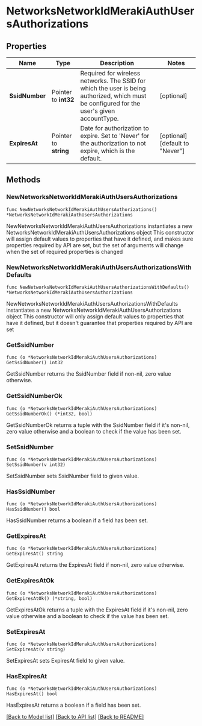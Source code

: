 # NetworksNetworkIdMerakiAuthUsersAuthorizations

## Properties

Name | Type | Description | Notes
------------ | ------------- | ------------- | -------------
**SsidNumber** | Pointer to **int32** | Required for wireless networks. The SSID for which the user is being authorized, which must be configured for the user&#39;s given accountType. | [optional] 
**ExpiresAt** | Pointer to **string** | Date for authorization to expire. Set to &#39;Never&#39; for the authorization to not expire, which is the default. | [optional] [default to "Never"]

## Methods

### NewNetworksNetworkIdMerakiAuthUsersAuthorizations

`func NewNetworksNetworkIdMerakiAuthUsersAuthorizations() *NetworksNetworkIdMerakiAuthUsersAuthorizations`

NewNetworksNetworkIdMerakiAuthUsersAuthorizations instantiates a new NetworksNetworkIdMerakiAuthUsersAuthorizations object
This constructor will assign default values to properties that have it defined,
and makes sure properties required by API are set, but the set of arguments
will change when the set of required properties is changed

### NewNetworksNetworkIdMerakiAuthUsersAuthorizationsWithDefaults

`func NewNetworksNetworkIdMerakiAuthUsersAuthorizationsWithDefaults() *NetworksNetworkIdMerakiAuthUsersAuthorizations`

NewNetworksNetworkIdMerakiAuthUsersAuthorizationsWithDefaults instantiates a new NetworksNetworkIdMerakiAuthUsersAuthorizations object
This constructor will only assign default values to properties that have it defined,
but it doesn't guarantee that properties required by API are set

### GetSsidNumber

`func (o *NetworksNetworkIdMerakiAuthUsersAuthorizations) GetSsidNumber() int32`

GetSsidNumber returns the SsidNumber field if non-nil, zero value otherwise.

### GetSsidNumberOk

`func (o *NetworksNetworkIdMerakiAuthUsersAuthorizations) GetSsidNumberOk() (*int32, bool)`

GetSsidNumberOk returns a tuple with the SsidNumber field if it's non-nil, zero value otherwise
and a boolean to check if the value has been set.

### SetSsidNumber

`func (o *NetworksNetworkIdMerakiAuthUsersAuthorizations) SetSsidNumber(v int32)`

SetSsidNumber sets SsidNumber field to given value.

### HasSsidNumber

`func (o *NetworksNetworkIdMerakiAuthUsersAuthorizations) HasSsidNumber() bool`

HasSsidNumber returns a boolean if a field has been set.

### GetExpiresAt

`func (o *NetworksNetworkIdMerakiAuthUsersAuthorizations) GetExpiresAt() string`

GetExpiresAt returns the ExpiresAt field if non-nil, zero value otherwise.

### GetExpiresAtOk

`func (o *NetworksNetworkIdMerakiAuthUsersAuthorizations) GetExpiresAtOk() (*string, bool)`

GetExpiresAtOk returns a tuple with the ExpiresAt field if it's non-nil, zero value otherwise
and a boolean to check if the value has been set.

### SetExpiresAt

`func (o *NetworksNetworkIdMerakiAuthUsersAuthorizations) SetExpiresAt(v string)`

SetExpiresAt sets ExpiresAt field to given value.

### HasExpiresAt

`func (o *NetworksNetworkIdMerakiAuthUsersAuthorizations) HasExpiresAt() bool`

HasExpiresAt returns a boolean if a field has been set.


[[Back to Model list]](../README.md#documentation-for-models) [[Back to API list]](../README.md#documentation-for-api-endpoints) [[Back to README]](../README.md)


